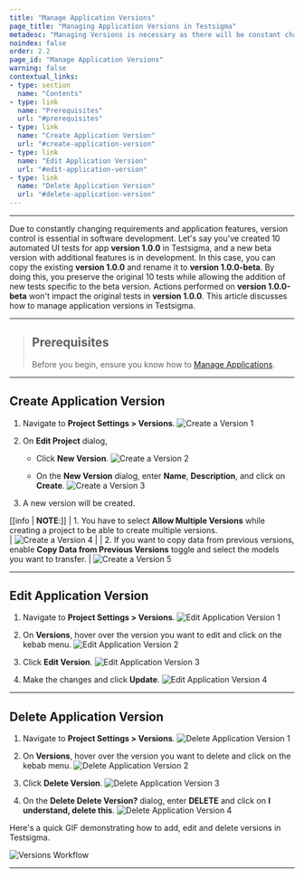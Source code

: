 ```yaml
---
title: "Manage Application Versions"
page_title: "Managing Application Versions in Testsigma"
metadesc: "Managing Versions is necessary as there will be constant change in application features. This article discusses managing application versions within Testsigma projects"
noindex: false
order: 2.2
page_id: "Manage Application Versions"
warning: false
contextual_links:
- type: section
  name: "Contents"
- type: link
  name: "Prerequisites"
  url: "#prerequisites"
- type: link
  name: "Create Application Version"
  url: "#create-application-version"
- type: link
  name: "Edit Application Version"
  url: "#edit-application-version"
- type: link
  name: "Delete Application Version"
  url: "#delete-application-version"
---
```


---


Due to constantly changing requirements and application features, version control is essential in software development. Let's say you've created 10 automated UI tests for app **version 1.0.0** in Testsigma, and a new beta version with additional features is in development. In this case, you can copy the existing **version 1.0.0** and rename it to **version 1.0.0-beta**. By doing this, you preserve the original 10 tests while allowing the addition of new tests specific to the beta version. Actions performed on **version 1.0.0-beta** won't impact the original tests in **version 1.0.0**. This article discusses how to manage application versions in Testsigma. 


---



> ## **Prerequisites**
> 
> Before you begin, ensure you know how to [Manage Applications](https://testsigma.com/docs/projects/applications/).


---

## **Create Application Version**

1. Navigate to **Project Settings > Versions**.
![Create a Version 1](https://s3.amazonaws.com/static-docs.testsigma.com/new_images/projects/applications/Create_a_Version_step_1.png)

2. On **Edit Project** dialog, 

     - Click **New Version**.
     ![Create a Version 2](https://s3.amazonaws.com/static-docs.testsigma.com/new_images/projects/applications/Create_a_Version_step_2.png) 
     
     - On the **New Version** dialog, enter **Name**, **Description**, and click on **Create**. 
     ![Create a Version 3](https://s3.amazonaws.com/static-docs.testsigma.com/new_images/projects/applications/Create_aaplication_version_3.png)


3. A new version will be created. 


[[info | **NOTE**:]]
| 1. You have to select **Allow Multiple Versions** while creating a project to be able to create multiple versions.  
| ![Create a Version 4](https://s3.amazonaws.com/static-docs.testsigma.com/new_images/projects/applications/Create_a_Version_step_4.png)
|
| 2. If you want to copy data from previous versions, enable **Copy Data from Previous Versions** toggle and select the models you want to transfer. 
| ![Create a Version 5](https://s3.amazonaws.com/static-docs.testsigma.com/new_images/projects/applications/Create_application_version_step_5.png)

---

## **Edit Application Version**

1. Navigate to **Project Settings > Versions**.
![Edit Application Version 1](https://s3.amazonaws.com/static-docs.testsigma.com/new_images/projects/applications/Edit_a_Version_step_1.png)


2. On **Versions**, hover over the version you want to edit and click on the kebab menu. 
![Edit Application Version 2](https://s3.amazonaws.com/static-docs.testsigma.com/new_images/projects/applications/Edit_a_Version_step_2.png)


3. Click **Edit Version**. 
![Edit Application Version 3](https://s3.amazonaws.com/static-docs.testsigma.com/new_images/projects/applications/Edit_a_Version_step_3.png)

4. Make the changes and click **Update**.
![Edit Application Version 4](https://s3.amazonaws.com/static-docs.testsigma.com/new_images/projects/applications/Edit_application_version_step_4.png)


---


## **Delete Application Version**

1. Navigate to **Project Settings > Versions**.
![Delete Application Version 1](https://s3.amazonaws.com/static-docs.testsigma.com/new_images/projects/applications/Delete_a_Version_step_1.png)

2. On **Versions**, hover over the version you want to delete and click on the kebab menu.
![Delete Application Version 2](https://s3.amazonaws.com/static-docs.testsigma.com/new_images/projects/applications/Delete_a_Version_step_2.png)

3. Click **Delete Version**. 
![Delete Application Version 3](https://s3.amazonaws.com/static-docs.testsigma.com/new_images/projects/applications/Delete_a_Version_step_3.png)

4. On the **Delete Delete Version?** dialog, enter **DELETE** and click on **I understand, delete this**.
![Delete Application Version 4](https://s3.amazonaws.com/static-docs.testsigma.com/new_images/projects/applications/Delete_Application_Version_Step_4.png)


Here's a quick GIF demonstrating how to add, edit and delete versions in Testsigma. 

![Versions Workflow](https://s3.amazonaws.com/static-docs.testsigma.com/new_images/projects/applications/Create_a_Version.gif)


---